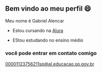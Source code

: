 ## Bem vindo ao meu perfil 😄

Meu nome é Gabriel Alencar

- Estou cursando na [Alura](https://www.alura.com.br)

- EStou estudando no ensino médio

### você pode entrar em contato comigo 

00001123756211sp@al.educacao.sp.gov.br
